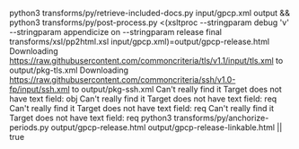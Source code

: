 python3 transforms/py/retrieve-included-docs.py input/gpcp.xml output && python3 transforms/py/post-process.py <(xsltproc --stringparam debug 'v' --stringparam appendicize on --stringparam release final transforms/xsl/pp2html.xsl input/gpcp.xml)\=output/gpcp-release.html 
Downloading https://raw.githubusercontent.com/commoncriteria/tls/v1.1/input/tls.xml to output/pkg-tls.xml
Downloading https://raw.githubusercontent.com/commoncriteria/ssh/v1.0-fp/input/ssh.xml to output/pkg-ssh.xml
Can't really find it
Target does not have text field: obj
Can't really find it
Target does not have text field: req
Can't really find it
Target does not have text field: req
Can't really find it
Target does not have text field: req
python3 transforms/py/anchorize-periods.py output/gpcp-release.html output/gpcp-release-linkable.html || true
